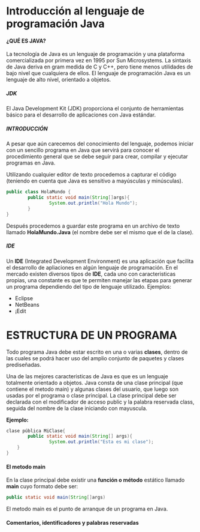 # Introducción al lenguaje de programación Java
#### ¿QUÉ ES JAVA?
La tecnología de Java es un lenguaje de programación y una plataforma comercializada por primera vez en 1995 por Sun Microsystems.
La sintaxis de Java deriva en gram medida de C y C++, pero tiene menos utilidades de bajo nivel que cualquiera de ellos. El lenguaje de programación Java es un lenguaje de alto nivel, orientado a objetos.
##### JDK
El Java Development Kit (JDK) proporciona el conjunto de herramientas básico para el desarrollo de aplicaciones con Java estándar.
##### INTRODUCCIÓN
A pesar que aún carecemos del conocimiento del lenguaje, podemos iniciar con un sencillo programa en Java que servirá para conocer el procedimiento general que se debe seguir para crear, compilar y ejecutar programas en Java.

Utilizando cualquier editor de texto procedemos a capturar el código (teniendo en cuenta que Java es sensitivo a mayúsculas y minúsculas).
```java
public class HolaMundo {
		public static void main(String[]args){
				System.out.println("Hola Mundo");
		}
}
```
Después procedemos a guardar este programa en un archivo de texto llamado **HolaMundo.Java** (el nombre debe ser el mismo que el de la clase).
##### IDE
Un **IDE** (Integrated Development Environment) es una aplicación que facilita el desarrollo de apliaciones en algún lenguaje de programación.
En el mercado existen diversos tipos de **IDE**, cada uno con caracteristicas propias, una constante es que te permiten manejar las etapas para generar un programa dependiendo del tipo de lenguaje utilizado.
Ejemplos:
- Eclipse
- NetBeans
- ¡Edit

# ESTRUCTURA DE UN PROGRAMA
Todo programa Java debe estar escrito en una o varias **clases**, dentro de las cuales se podrá hacer uso del amplio conjunto de paquetes y clases prediseñadas.

Una de las mejores caracteristicas de Java es que es un lenguaje totalmente orientado a objetos.
Java consta de una clase principal (que contiene el metodo main) y algunas clases del usuario, que luego son usadas por el programa o clase principal.
  La clase principal debe ser declarada con el modificador de acceso public y la palabra reservada class, seguida del nombre de la clase iniciando con mayuscula.
  
**Ejemplo:**
```java
clase pública MiClase{
  		public static void main(String[] args){
    			System.out.println("Esta es mi clase");
  	}
}
```
#### El metodo main
En la clase principal debe existir una **función o método**  estático llamado **main** cuyo formato debe ser:
```java
public static void main(String[]args)
```
El metodo main es el punto de arranque de un programa en Java.
#### Comentarios, identificadores y palabras reservadas
